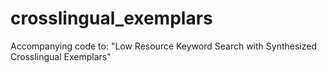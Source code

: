 # crosslingual_exemplars
Accompanying code to: "Low Resource Keyword Search with Synthesized Crosslingual Exemplars"
